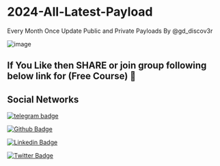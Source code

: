 # 2024-All-Latest-Payload

Every Month Once Update Public and Private Payloads By @gd_discov3r

![image](https://github.com/gd-discov3r/2024-All-Latest-Payload/assets/65278849/52ec35d4-2f55-44f6-ba70-f733342d52e3)


## If You Like then SHARE or join group following below link for (Free Course) 🥰


## Social Networks

[![telegram badge](https://img.shields.io/badge/@gd_discov3r-30302f?style=for-the-badge&logo=telegram)](https://telegram.me/gd_discov3r)

[![Github Badge](https://img.shields.io/badge/-Github-000?style=flat-square&logo=Github&logoColor=white&link=https://github.com/gd-discov3r)](https://github.com/gd-discov3r)

[![Linkedin Badge](https://img.shields.io/badge/-LinkedIn-blue?style=flat-square&logo=Linkedin&logoColor=white&link=https://www.linkedin.com/in/joas-antonio-dos-santos)](https://www.linkedin.com/in/dharshang)

[![Twitter Badge](https://img.shields.io/badge/Twitter-1DA1F2?style=for-the-badge&logo=twitter&logoColor=white&link=https://twitter.com/C0d3Cr4zy)](https://twitter.com/gd_discov3r)
